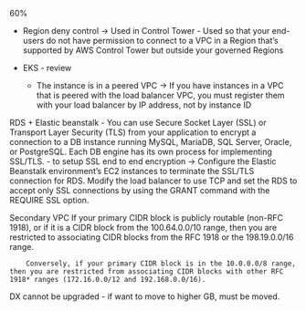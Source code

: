 60%

- Region deny control -> Used in Control Tower
        - Used so that your end-users do not have permission to connect to a VPC in a Region that’s supported by AWS Control Tower but outside your governed Regions

- EKS - review
    - The instance is in a peered VPC
        -> If you have instances in a VPC that is peered with the load balancer VPC, you must register them with your load balancer by IP address, not by instance ID


RDS + Elastic beanstalk
    - You can use Secure Socket Layer (SSL) or Transport Layer Security (TLS) from your application to encrypt a connection to a DB instance running MySQL, MariaDB, SQL Server, Oracle, or PostgreSQL. Each DB engine has its own process for implementing SSL/TLS.
            - to setup SSL end to end encryption
                    -> Configure the Elastic Beanstalk environment’s EC2 instances to terminate the SSL/TLS connection for RDS. Modify the load balancer to use TCP and set the RDS to accept only SSL connections by using the GRANT command with the REQUIRE SSL option.

Secondary VPC
        If your primary CIDR block is publicly routable (non-RFC 1918), or if it is a CIDR block from the 100.64.0.0/10 range, then you are restricted to associating CIDR blocks from the RFC 1918 or the 198.19.0.0/16 range.

        Conversely, if your primary CIDR block is in the 10.0.0.0/8 range, then you are restricted from associating CIDR blocks with other RFC 1918* ranges (172.16.0.0/12 and 192.168.0.0/16).

DX cannot be upgraded - if want to move to higher GB, must be moved.

